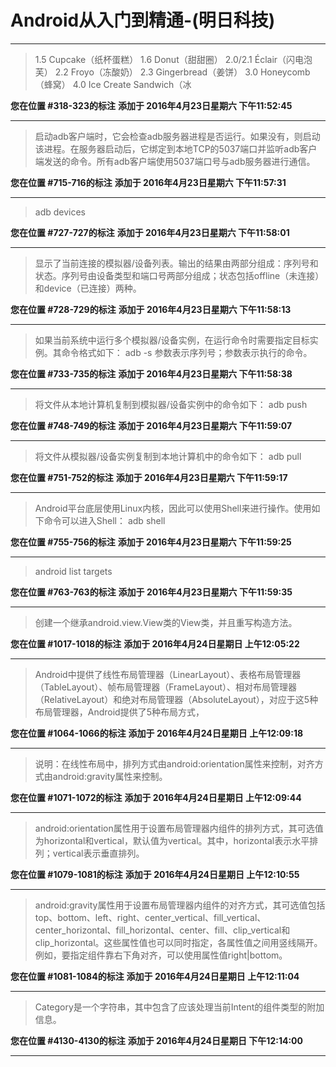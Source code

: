 # Android从入门到精通-(明日科技)

---

> 1.5 Cupcake（纸杯蛋糕） 1.6 Donut（甜甜圈） 2.0/2.1 Éclair（闪电泡芙） 2.2 Froyo（冻酸奶） 2.3 Gingerbread（姜饼） 3.0 Honeycomb（蜂窝） 4.0 Ice Create Sandwich（冰

**您在位置 #318-323的标注** **添加于 2016年4月23日星期六 下午11:52:45**

---

> 启动adb客户端时，它会检查adb服务器进程是否运行。如果没有，则启动该进程。在服务器启动后，它绑定到本地TCP的5037端口并监听adb客户端发送的命令。所有adb客户端使用5037端口号与adb服务器进行通信。

**您在位置 #715-716的标注** **添加于 2016年4月23日星期六 下午11:57:31**

---

> adb devices

**您在位置 #727-727的标注** **添加于 2016年4月23日星期六 下午11:58:01**

---

> 显示了当前连接的模拟器/设备列表。输出的结果由两部分组成：序列号和状态。序列号由设备类型和端口号两部分组成；状态包括offline（未连接）和device（已连接）两种。

**您在位置 #728-729的标注** **添加于 2016年4月23日星期六 下午11:58:13**

---

> 如果当前系统中运行多个模拟器/设备实例，在运行命令时需要指定目标实例。其命令格式如下： adb -s <serialNumber> <command> <serialNumber>参数表示序列号；<command>参数表示执行的命令。

**您在位置 #733-735的标注** **添加于 2016年4月23日星期六 下午11:58:38**

---

> 将文件从本地计算机复制到模拟器/设备实例中的命令如下： adb push <local> <remote>

**您在位置 #748-749的标注** **添加于 2016年4月23日星期六 下午11:59:07**

---

> 将文件从模拟器/设备实例复制到本地计算机中的命令如下： adb pull <remote> <local>

**您在位置 #751-752的标注** **添加于 2016年4月23日星期六 下午11:59:17**

---

> Android平台底层使用Linux内核，因此可以使用Shell来进行操作。使用如下命令可以进入Shell： adb shell

**您在位置 #755-756的标注** **添加于 2016年4月23日星期六 下午11:59:25**

---

> android list targets

**您在位置 #763-763的标注** **添加于 2016年4月23日星期六 下午11:59:35**

---

> 创建一个继承android.view.View类的View类，并且重写构造方法。

**您在位置 #1017-1018的标注** **添加于 2016年4月24日星期日 上午12:05:22**

---

> Android中提供了线性布局管理器（LinearLayout）、表格布局管理器（TableLayout）、帧布局管理器（FrameLayout）、相对布局管理器（RelativeLayout）和绝对布局管理器（AbsoluteLayout），对应于这5种布局管理器，Android提供了5种布局方式，

**您在位置 #1064-1066的标注** **添加于 2016年4月24日星期日 上午12:09:18**

---

> 说明：在线性布局中，排列方式由android:orientation属性来控制，对齐方式由android:gravity属性来控制。

**您在位置 #1071-1072的标注** **添加于 2016年4月24日星期日 上午12:09:44**

---

> android:orientation属性用于设置布局管理器内组件的排列方式，其可选值为horizontal和vertical，默认值为vertical。其中，horizontal表示水平排列；vertical表示垂直排列。

**您在位置 #1079-1081的标注** **添加于 2016年4月24日星期日 上午12:10:55**

---

> android:gravity属性用于设置布局管理器内组件的对齐方式，其可选值包括top、bottom、left、right、center_vertical、fill_vertical、center_horizontal、fill_horizontal、center、fill、clip_vertical和clip_horizontal。这些属性值也可以同时指定，各属性值之间用竖线隔开。例如，要指定组件靠右下角对齐，可以使用属性值right|bottom。

**您在位置 #1081-1084的标注** **添加于 2016年4月24日星期日 上午12:11:04**

---

> Category是一个字符串，其中包含了应该处理当前Intent的组件类型的附加信息。

**您在位置 #4130-4130的标注** **添加于 2016年4月24日星期日 下午12:14:00**

---

